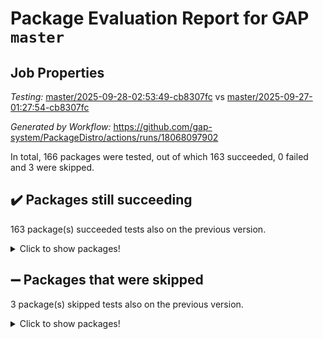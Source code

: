 # Package Evaluation Report for GAP `master`

## Job Properties

*Testing:* [master/2025-09-28-02:53:49-cb8307fc](https://github.com/gap-system/PackageDistro/blob/data/reports/master/2025-09-28-02:53:49-cb8307fc) vs [master/2025-09-27-01:27:54-cb8307fc](https://github.com/gap-system/PackageDistro/blob/data/reports/master/2025-09-27-01:27:54-cb8307fc)

*Generated by Workflow:* https://github.com/gap-system/PackageDistro/actions/runs/18068097902

In total, 166 packages were tested, out of which 163 succeeded, 0 failed and 3 were skipped.

## :heavy_check_mark: Packages still succeeding

163 package(s) succeeded tests also on the previous version.
<details><summary>Click to show packages!</summary>

- 4ti2interface 2024.11-01 [(success)](https://github.com/gap-system/PackageDistro/actions/runs/18068097902/job/51413905522)
- ace 5.7.0 [(success)](https://github.com/gap-system/PackageDistro/actions/runs/18068097902/job/51413905535)
- aclib 1.3.3 [(success)](https://github.com/gap-system/PackageDistro/actions/runs/18068097902/job/51413905528)
- agt 0.3.1 [(success)](https://github.com/gap-system/PackageDistro/actions/runs/18068097902/job/51413905534)
- alco 1.1.2 [(success)](https://github.com/gap-system/PackageDistro/actions/runs/18068097902/job/51413905531)
- alnuth 3.2.1 [(success)](https://github.com/gap-system/PackageDistro/actions/runs/18068097902/job/51413905527)
- anupq 3.3.2 [(success)](https://github.com/gap-system/PackageDistro/actions/runs/18068097902/job/51413905537)
- atlasrep 2.1.9 [(success)](https://github.com/gap-system/PackageDistro/actions/runs/18068097902/job/51413905541)
- autodoc 2025.05.09 [(success)](https://github.com/gap-system/PackageDistro/actions/runs/18068097902/job/51413905539)
- automata 1.16 [(success)](https://github.com/gap-system/PackageDistro/actions/runs/18068097902/job/51413905532)
- automgrp 1.3.3 [(success)](https://github.com/gap-system/PackageDistro/actions/runs/18068097902/job/51413905536)
- autpgrp 1.11.1 [(success)](https://github.com/gap-system/PackageDistro/actions/runs/18068097902/job/51413905538)
- cap 2025.09-04 [(success)](https://github.com/gap-system/PackageDistro/actions/runs/18068097902/job/51413905547)
- caratinterface 2.3.7 [(success)](https://github.com/gap-system/PackageDistro/actions/runs/18068097902/job/51413905544)
- cddinterface 2025.06.24 [(success)](https://github.com/gap-system/PackageDistro/actions/runs/18068097902/job/51413905546)
- circle 1.6.6 [(success)](https://github.com/gap-system/PackageDistro/actions/runs/18068097902/job/51413905552)
- classicpres 1.22 [(success)](https://github.com/gap-system/PackageDistro/actions/runs/18068097902/job/51413905545)
- cohomolo 1.6.11 [(success)](https://github.com/gap-system/PackageDistro/actions/runs/18068097902/job/51413905559)
- congruence 1.2.7 [(success)](https://github.com/gap-system/PackageDistro/actions/runs/18068097902/job/51413905571)
- corefreesub 0.6 [(success)](https://github.com/gap-system/PackageDistro/actions/runs/18068097902/job/51413905554)
- corelg 1.57 [(success)](https://github.com/gap-system/PackageDistro/actions/runs/18068097902/job/51413905564)
- crime 1.6 [(success)](https://github.com/gap-system/PackageDistro/actions/runs/18068097902/job/51413905587)
- crisp 1.4.8 [(success)](https://github.com/gap-system/PackageDistro/actions/runs/18068097902/job/51413905566)
- crypting 0.10.6 [(success)](https://github.com/gap-system/PackageDistro/actions/runs/18068097902/job/51413905565)
- cryst 4.1.30 [(success)](https://github.com/gap-system/PackageDistro/actions/runs/18068097902/job/51413905597)
- crystcat 1.1.10 [(success)](https://github.com/gap-system/PackageDistro/actions/runs/18068097902/job/51413905606)
- ctbllib 1.3.11 [(success)](https://github.com/gap-system/PackageDistro/actions/runs/18068097902/job/51413905578)
- cubefree 1.21 [(success)](https://github.com/gap-system/PackageDistro/actions/runs/18068097902/job/51413905588)
- curlinterface 2.4.2 [(success)](https://github.com/gap-system/PackageDistro/actions/runs/18068097902/job/51413905596)
- cvec 2.8.4 [(success)](https://github.com/gap-system/PackageDistro/actions/runs/18068097902/job/51413905585)
- datastructures 0.3.3 [(success)](https://github.com/gap-system/PackageDistro/actions/runs/18068097902/job/51413905580)
- deepthought 1.0.9 [(success)](https://github.com/gap-system/PackageDistro/actions/runs/18068097902/job/51413905599)
- design 1.8.2 [(success)](https://github.com/gap-system/PackageDistro/actions/runs/18068097902/job/51413905579)
- difsets 2.3.1 [(success)](https://github.com/gap-system/PackageDistro/actions/runs/18068097902/job/51413905595)
- digraphs 1.13.1 [(success)](https://github.com/gap-system/PackageDistro/actions/runs/18068097902/job/51413905609)
- edim 1.3.8 [(success)](https://github.com/gap-system/PackageDistro/actions/runs/18068097902/job/51413905574)
- example 4.4.1 [(success)](https://github.com/gap-system/PackageDistro/actions/runs/18068097902/job/51413905592)
- examplesforhomalg 2023.10-01 [(success)](https://github.com/gap-system/PackageDistro/actions/runs/18068097902/job/51413905581)
- factint 1.6.3 [(success)](https://github.com/gap-system/PackageDistro/actions/runs/18068097902/job/51413905584)
- ferret 1.0.15 [(success)](https://github.com/gap-system/PackageDistro/actions/runs/18068097902/job/51413905576)
- fga 1.5.0 [(success)](https://github.com/gap-system/PackageDistro/actions/runs/18068097902/job/51413905624)
- fining 1.5.6 [(success)](https://github.com/gap-system/PackageDistro/actions/runs/18068097902/job/51413905661)
- float 1.0.9 [(success)](https://github.com/gap-system/PackageDistro/actions/runs/18068097902/job/51413905603)
- format 1.4.4 [(success)](https://github.com/gap-system/PackageDistro/actions/runs/18068097902/job/51413905613)
- forms 1.2.13 [(success)](https://github.com/gap-system/PackageDistro/actions/runs/18068097902/job/51413905598)
- fplsa 1.2.7 [(success)](https://github.com/gap-system/PackageDistro/actions/runs/18068097902/job/51413905607)
- fr 2.4.13 [(success)](https://github.com/gap-system/PackageDistro/actions/runs/18068097902/job/51413905612)
- francy 2.0.3 [(success)](https://github.com/gap-system/PackageDistro/actions/runs/18068097902/job/51413905610)
- fwtree 1.3 [(success)](https://github.com/gap-system/PackageDistro/actions/runs/18068097902/job/51413905608)
- gapdoc 1.6.7 [(success)](https://github.com/gap-system/PackageDistro/actions/runs/18068097902/job/51413905617)
- gauss 2024.11-01 [(success)](https://github.com/gap-system/PackageDistro/actions/runs/18068097902/job/51413905616)
- gaussforhomalg 2024.08-01 [(success)](https://github.com/gap-system/PackageDistro/actions/runs/18068097902/job/51413905611)
- gbnp 1.1.0 [(success)](https://github.com/gap-system/PackageDistro/actions/runs/18068097902/job/51413905631)
- generalizedmorphismsforcap 2025.08-01 [(success)](https://github.com/gap-system/PackageDistro/actions/runs/18068097902/job/51413905632)
- genss 1.6.9 [(success)](https://github.com/gap-system/PackageDistro/actions/runs/18068097902/job/51413905628)
- gradedmodules 2024.12-01 [(success)](https://github.com/gap-system/PackageDistro/actions/runs/18068097902/job/51413905625)
- gradedringforhomalg 2024.07-01 [(success)](https://github.com/gap-system/PackageDistro/actions/runs/18068097902/job/51413905618)
- grape 4.9.3 [(success)](https://github.com/gap-system/PackageDistro/actions/runs/18068097902/job/51413905633)
- groupoids 1.79 [(success)](https://github.com/gap-system/PackageDistro/actions/runs/18068097902/job/51413905614)
- grpconst 2.6.5 [(success)](https://github.com/gap-system/PackageDistro/actions/runs/18068097902/job/51413905662)
- guarana 0.96.3 [(success)](https://github.com/gap-system/PackageDistro/actions/runs/18068097902/job/51413905651)
- guava 3.20 [(success)](https://github.com/gap-system/PackageDistro/actions/runs/18068097902/job/51413905643)
- hap 1.70 [(success)](https://github.com/gap-system/PackageDistro/actions/runs/18068097902/job/51413905639)
- hapcryst 0.1.15 [(success)](https://github.com/gap-system/PackageDistro/actions/runs/18068097902/job/51413905655)
- hecke 1.5.4 [(success)](https://github.com/gap-system/PackageDistro/actions/runs/18068097902/job/51413905642)
- help 4.0 [(success)](https://github.com/gap-system/PackageDistro/actions/runs/18068097902/job/51413905635)
- homalg 2024.01-01 [(success)](https://github.com/gap-system/PackageDistro/actions/runs/18068097902/job/51413905644)
- homalgtocas 2025.08-01 [(success)](https://github.com/gap-system/PackageDistro/actions/runs/18068097902/job/51413905641)
- ibnp 0.17 [(success)](https://github.com/gap-system/PackageDistro/actions/runs/18068097902/job/51413905640)
- idrel 2.48 [(success)](https://github.com/gap-system/PackageDistro/actions/runs/18068097902/job/51413905647)
- images 1.3.3 [(success)](https://github.com/gap-system/PackageDistro/actions/runs/18068097902/job/51413905658)
- inducereduce 1.1 [(success)](https://github.com/gap-system/PackageDistro/actions/runs/18068097902/job/51413905652)
- intpic 0.4.0 [(success)](https://github.com/gap-system/PackageDistro/actions/runs/18068097902/job/51413905659)
- io 4.9.3 [(success)](https://github.com/gap-system/PackageDistro/actions/runs/18068097902/job/51413905654)
- io_forhomalg 2023.02-04 [(success)](https://github.com/gap-system/PackageDistro/actions/runs/18068097902/job/51413905660)
- irredsol 1.4.4 [(success)](https://github.com/gap-system/PackageDistro/actions/runs/18068097902/job/51413905645)
- json 2.2.3 [(success)](https://github.com/gap-system/PackageDistro/actions/runs/18068097902/job/51413905668)
- jupyterkernel 1.5.1 [(success)](https://github.com/gap-system/PackageDistro/actions/runs/18068097902/job/51413905650)
- jupyterviz 1.5.6 [(success)](https://github.com/gap-system/PackageDistro/actions/runs/18068097902/job/51413905663)
- kan 1.37 [(success)](https://github.com/gap-system/PackageDistro/actions/runs/18068097902/job/51413905666)
- kbmag 1.5.11 [(success)](https://github.com/gap-system/PackageDistro/actions/runs/18068097902/job/51413905669)
- laguna 3.9.7 [(success)](https://github.com/gap-system/PackageDistro/actions/runs/18068097902/job/51413905667)
- liealgdb 2.3.0 [(success)](https://github.com/gap-system/PackageDistro/actions/runs/18068097902/job/51413905665)
- liepring 2.9.1 [(success)](https://github.com/gap-system/PackageDistro/actions/runs/18068097902/job/51413905682)
- liering 2.4.2 [(success)](https://github.com/gap-system/PackageDistro/actions/runs/18068097902/job/51413905747)
- linearalgebraforcap 2025.09-01 [(success)](https://github.com/gap-system/PackageDistro/actions/runs/18068097902/job/51413905673)
- lins 0.9 [(success)](https://github.com/gap-system/PackageDistro/actions/runs/18068097902/job/51413905676)
- localizeringforhomalg 2023.10-01 [(success)](https://github.com/gap-system/PackageDistro/actions/runs/18068097902/job/51413905672)
- loops 3.4.4 [(success)](https://github.com/gap-system/PackageDistro/actions/runs/18068097902/job/51413905670)
- lpres 1.1.1 [(success)](https://github.com/gap-system/PackageDistro/actions/runs/18068097902/job/51413905671)
- majoranaalgebras 1.5.2 [(success)](https://github.com/gap-system/PackageDistro/actions/runs/18068097902/job/51413905675)
- mapclass 1.4.6 [(success)](https://github.com/gap-system/PackageDistro/actions/runs/18068097902/job/51413905691)
- matgrp 0.72 [(success)](https://github.com/gap-system/PackageDistro/actions/runs/18068097902/job/51413905678)
- matricesforhomalg 2025.09-01 [(success)](https://github.com/gap-system/PackageDistro/actions/runs/18068097902/job/51413905695)
- modisom 3.0.0 [(success)](https://github.com/gap-system/PackageDistro/actions/runs/18068097902/job/51413905696)
- modulepresentationsforcap 2025.09-01 [(success)](https://github.com/gap-system/PackageDistro/actions/runs/18068097902/job/51413905688)
- modules 2024.12-01 [(success)](https://github.com/gap-system/PackageDistro/actions/runs/18068097902/job/51413905701)
- monoidalcategories 2025.08-02 [(success)](https://github.com/gap-system/PackageDistro/actions/runs/18068097902/job/51413905698)
- nconvex 2024.12-01 [(success)](https://github.com/gap-system/PackageDistro/actions/runs/18068097902/job/51413905707)
- nilmat 1.4.2 [(success)](https://github.com/gap-system/PackageDistro/actions/runs/18068097902/job/51413905703)
- nock 1.5 [(success)](https://github.com/gap-system/PackageDistro/actions/runs/18068097902/job/51413905681)
- normalizinterface 1.4.1 [(success)](https://github.com/gap-system/PackageDistro/actions/runs/18068097902/job/51413905734)
- nq 2.5.11 [(success)](https://github.com/gap-system/PackageDistro/actions/runs/18068097902/job/51413905690)
- numericalsgps 1.4.0 [(success)](https://github.com/gap-system/PackageDistro/actions/runs/18068097902/job/51413905692)
- openmath 11.5.3 [(success)](https://github.com/gap-system/PackageDistro/actions/runs/18068097902/job/51413905704)
- orb 5.0.1 [(success)](https://github.com/gap-system/PackageDistro/actions/runs/18068097902/job/51413905685)
- packagemanager 1.6.3 [(success)](https://github.com/gap-system/PackageDistro/actions/runs/18068097902/job/51413905711)
- patternclass 2.4.5 [(success)](https://github.com/gap-system/PackageDistro/actions/runs/18068097902/job/51413905722)
- permut 2.0.5 [(success)](https://github.com/gap-system/PackageDistro/actions/runs/18068097902/job/51413905720)
- polenta 1.3.11 [(success)](https://github.com/gap-system/PackageDistro/actions/runs/18068097902/job/51413905700)
- polycyclic 2.17 [(success)](https://github.com/gap-system/PackageDistro/actions/runs/18068097902/job/51413905699)
- polymaking 0.8.7 [(success)](https://github.com/gap-system/PackageDistro/actions/runs/18068097902/job/51413905702)
- primgrp 4.0.1 [(success)](https://github.com/gap-system/PackageDistro/actions/runs/18068097902/job/51413905706)
- profiling 2.6.2 [(success)](https://github.com/gap-system/PackageDistro/actions/runs/18068097902/job/51413905710)
- qdistrnd 0.9.5 [(success)](https://github.com/gap-system/PackageDistro/actions/runs/18068097902/job/51413905719)
- qpa 1.35 [(success)](https://github.com/gap-system/PackageDistro/actions/runs/18068097902/job/51413905759)
- quagroup 1.8.4 [(success)](https://github.com/gap-system/PackageDistro/actions/runs/18068097902/job/51413905732)
- radiroot 2.9 [(success)](https://github.com/gap-system/PackageDistro/actions/runs/18068097902/job/51413905729)
- rcwa 4.8.0 [(success)](https://github.com/gap-system/PackageDistro/actions/runs/18068097902/job/51413905708)
- rds 1.9 [(success)](https://github.com/gap-system/PackageDistro/actions/runs/18068097902/job/51413905736)
- recog 1.4.4 [(success)](https://github.com/gap-system/PackageDistro/actions/runs/18068097902/job/51413905726)
- repndecomp 1.3.1 [(success)](https://github.com/gap-system/PackageDistro/actions/runs/18068097902/job/51413905718)
- repsn 3.1.2 [(success)](https://github.com/gap-system/PackageDistro/actions/runs/18068097902/job/51413905716)
- resclasses 4.7.4 [(success)](https://github.com/gap-system/PackageDistro/actions/runs/18068097902/job/51413905781)
- ringsforhomalg 2024.11-02 [(success)](https://github.com/gap-system/PackageDistro/actions/runs/18068097902/job/51413905744)
- sco 2023.08-01 [(success)](https://github.com/gap-system/PackageDistro/actions/runs/18068097902/job/51413905737)
- scscp 2.4.4 [(success)](https://github.com/gap-system/PackageDistro/actions/runs/18068097902/job/51413905731)
- semigroups 5.5.4 [(success)](https://github.com/gap-system/PackageDistro/actions/runs/18068097902/job/51413905730)
- sglppow 2.4 [(success)](https://github.com/gap-system/PackageDistro/actions/runs/18068097902/job/51413905724)
- sgpviz 0.999.6 [(success)](https://github.com/gap-system/PackageDistro/actions/runs/18068097902/job/51413905743)
- simpcomp 2.1.14 [(success)](https://github.com/gap-system/PackageDistro/actions/runs/18068097902/job/51413905733)
- singular 2025.08.26 [(success)](https://github.com/gap-system/PackageDistro/actions/runs/18068097902/job/51413905735)
- sl2reps 1.1 [(success)](https://github.com/gap-system/PackageDistro/actions/runs/18068097902/job/51413905741)
- sla 1.6.2 [(success)](https://github.com/gap-system/PackageDistro/actions/runs/18068097902/job/51413905757)
- smallantimagmas 0.5.1 [(success)](https://github.com/gap-system/PackageDistro/actions/runs/18068097902/job/51413905753)
- smallclassnr 1.4.1 [(success)](https://github.com/gap-system/PackageDistro/actions/runs/18068097902/job/51413905762)
- smallgrp 1.5.4 [(success)](https://github.com/gap-system/PackageDistro/actions/runs/18068097902/job/51413905758)
- smallsemi 0.7.2 [(success)](https://github.com/gap-system/PackageDistro/actions/runs/18068097902/job/51413905760)
- sonata 2.9.7 [(success)](https://github.com/gap-system/PackageDistro/actions/runs/18068097902/job/51413905768)
- sophus 1.27 [(success)](https://github.com/gap-system/PackageDistro/actions/runs/18068097902/job/51413905790)
- sotgrps 1.3 [(success)](https://github.com/gap-system/PackageDistro/actions/runs/18068097902/job/51413905755)
- spinsym 1.5.2 [(success)](https://github.com/gap-system/PackageDistro/actions/runs/18068097902/job/51413905745)
- standardff 1.0 [(success)](https://github.com/gap-system/PackageDistro/actions/runs/18068097902/job/51413905739)
- symbcompcc 1.3.2 [(success)](https://github.com/gap-system/PackageDistro/actions/runs/18068097902/job/51413905748)
- thelma 1.3 [(success)](https://github.com/gap-system/PackageDistro/actions/runs/18068097902/job/51413905769)
- tomlib 1.2.11 [(success)](https://github.com/gap-system/PackageDistro/actions/runs/18068097902/job/51413905756)
- toolsforhomalg 2025.05-01 [(success)](https://github.com/gap-system/PackageDistro/actions/runs/18068097902/job/51413905767)
- toric 1.9.6 [(success)](https://github.com/gap-system/PackageDistro/actions/runs/18068097902/job/51413905751)
- transgrp 3.6.5 [(success)](https://github.com/gap-system/PackageDistro/actions/runs/18068097902/job/51413905791)
- twistedconjugacy 3.1.0 [(success)](https://github.com/gap-system/PackageDistro/actions/runs/18068097902/job/51413905788)
- typeset 1.2.3 [(success)](https://github.com/gap-system/PackageDistro/actions/runs/18068097902/job/51413905775)
- ugaly 4.1.3 [(success)](https://github.com/gap-system/PackageDistro/actions/runs/18068097902/job/51413905776)
- unipot 1.6 [(success)](https://github.com/gap-system/PackageDistro/actions/runs/18068097902/job/51413905782)
- unitlib 5.0.0 [(success)](https://github.com/gap-system/PackageDistro/actions/runs/18068097902/job/51413905779)
- utils 0.92 [(success)](https://github.com/gap-system/PackageDistro/actions/runs/18068097902/job/51413905773)
- uuid 0.7 [(success)](https://github.com/gap-system/PackageDistro/actions/runs/18068097902/job/51413905777)
- walrus 0.9991 [(success)](https://github.com/gap-system/PackageDistro/actions/runs/18068097902/job/51413905780)
- wedderga 4.11.1 [(success)](https://github.com/gap-system/PackageDistro/actions/runs/18068097902/job/51413905789)
- wpe 0.8 [(success)](https://github.com/gap-system/PackageDistro/actions/runs/18068097902/job/51413905793)
- xmod 2.95 [(success)](https://github.com/gap-system/PackageDistro/actions/runs/18068097902/job/51413905778)
- xmodalg 1.32 [(success)](https://github.com/gap-system/PackageDistro/actions/runs/18068097902/job/51413905787)
- yangbaxter 0.10.7 [(success)](https://github.com/gap-system/PackageDistro/actions/runs/18068097902/job/51413905795)
- zeromqinterface 0.17 [(success)](https://github.com/gap-system/PackageDistro/actions/runs/18068097902/job/51413905786)
</details>

## :heavy_minus_sign: Packages that were skipped

3 package(s) skipped tests also on the previous version.
<details><summary>Click to show packages!</summary>

- browse 1.8.21 [(skipped)](https://github.com/gap-system/PackageDistro/actions/runs/18068097902/job/51413664973)
- itc 1.5.1 [(skipped)](https://github.com/gap-system/PackageDistro/actions/runs/18068097902/job/51413664973)
- xgap 4.33 [(skipped)](https://github.com/gap-system/PackageDistro/actions/runs/18068097902/job/51413664973)
</details>

